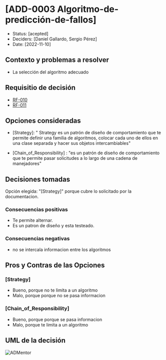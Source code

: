 # [ADD-0003 Algoritmo-de-predicción-de-fallos]

* Status: [acepted]
* Deciders: [Daniel Gallardo, Sergio Pérez]
* Date: [2022-11-10]

## Contexto y problemas a resolver

* La selección del algoritmo adecuado

## Requisitio de decisión

* [RF-010](../requisitos/RF-010.md)
* [RF-011](../requisitos/RF-011.md)

## Opciones consideradas

* [Strategy]: " Strategy es un patrón de diseño de comportamiento que te permite definir una familia de algoritmos, colocar cada uno de ellos en una clase separada y hacer sus objetos intercambiables"

* [Chain_of_Responsibility] : "es un patrón de diseño de comportamiento que te permite pasar solicitudes a lo largo de una cadena de manejadores"

## Decisiones tomadas

Opción elegida: "[Strategy]" porque cubre lo solicitado por la documentacion.

### Consecuencias positivas <!-- optional -->

* Te permite alternar.
* Es un patron de diseño y esta testeado.

### Consecuencias negativas <!-- optional -->

* no se intercala informacion entre los algoritmos

## Pros y Contras de las Opciones

### [Strategy]

* Bueno, porque no te limita a un algoritmo
* Malo, porque porque no se pasa informacion

### [Chain_of_Responsibility]

* Bueno, porque porque se pasa informacion
* Malo, porque  te limita a un algoritmo

## UML de la decisión

![ADMentor](../uml/ADMentor.PNG)
